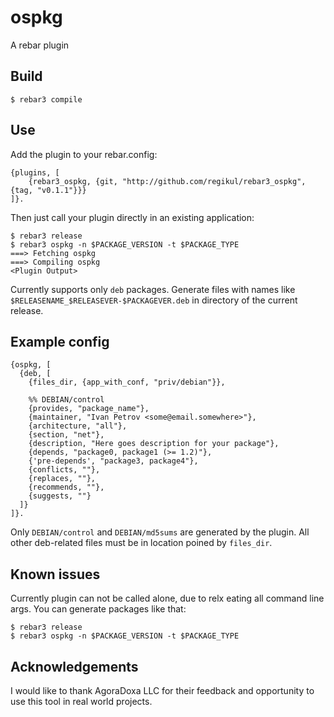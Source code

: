ospkg
=====

A rebar plugin

Build
-----

    $ rebar3 compile

Use
---

Add the plugin to your rebar.config:

    {plugins, [
        {rebar3_ospkg, {git, "http://github.com/regikul/rebar3_ospkg", {tag, "v0.1.1"}}}
    ]}.

Then just call your plugin directly in an existing application:

    $ rebar3 release
    $ rebar3 ospkg -n $PACKAGE_VERSION -t $PACKAGE_TYPE
    ===> Fetching ospkg
    ===> Compiling ospkg
    <Plugin Output>

Currently supports only `deb` packages. Generate files with names like `$RELEASENAME_$RELEASEVER-$PACKAGEVER.deb` in directory of the current release.

Example config
-----

```
{ospkg, [
  {deb, [
    {files_dir, {app_with_conf, "priv/debian"}},

    %% DEBIAN/control
    {provides, "package_name"},
    {maintainer, "Ivan Petrov <some@email.somewhere>"},
    {architecture, "all"},
    {section, "net"},
    {description, "Here goes description for your package"},
    {depends, "package0, package1 (>= 1.2)"},
    {'pre-depends', "package3, package4"},
    {conflicts, ""},
    {replaces, ""},
    {recommends, ""},
    {suggests, ""}
  ]}
]}.
```

Only `DEBIAN/control` and `DEBIAN/md5sums` are generated by the plugin. All other deb-related files must be in location poined by `files_dir`. 

Known issues
-----

Currently plugin can not be called alone, due to relx eating all command line args. You can generate packages like that:

    $ rebar3 release
    $ rebar3 ospkg -n $PACKAGE_VERSION -t $PACKAGE_TYPE


Acknowledgements
-----

I would like to thank AgoraDoxa LLC for their feedback and opportunity to use this tool in real world projects.

